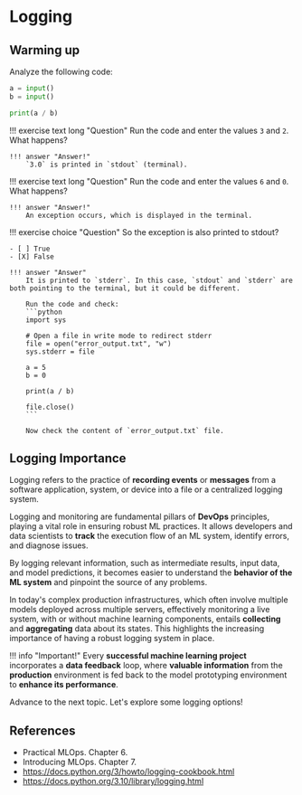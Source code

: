 # Logging

## Warming up

Analyze the following code:

```python
a = input()
b = input()

print(a / b)
```

!!! exercise text long "Question"
    Run the code and enter the values `3` and `2`. What happens?

    !!! answer "Answer!"
        `3.0` is printed in `stdout` (terminal).

!!! exercise text long "Question"
    Run the code and enter the values `6` and `0`. What happens?

    !!! answer "Answer!"
        An exception occurs, which is displayed in the terminal.


!!! exercise choice "Question"
    So the exception is also printed to stdout?

    - [ ] True
    - [X] False

    !!! answer "Answer"
        It is printed to `stderr`. In this case, `stdout` and `stderr` are both pointing to the terminal, but it could be different.

        Run the code and check:
        ```python
        import sys

        # Open a file in write mode to redirect stderr
        file = open("error_output.txt", "w")
        sys.stderr = file

        a = 5
        b = 0

        print(a / b)

        file.close()
        ```

        Now check the content of `error_output.txt` file.

## Logging Importance

Logging refers to the practice of **recording events** or **messages** from a software application, system, or device into a file or a centralized logging system.

Logging and monitoring are fundamental pillars of **DevOps** principles, playing a vital role in ensuring robust ML practices. It allows developers and data scientists to **track** the execution flow of an ML system, identify errors, and diagnose issues.

By logging relevant information, such as intermediate results, input data, and model predictions, it becomes easier to understand the **behavior of the ML system** and pinpoint the source of any problems.

In today's complex production infrastructures, which often involve multiple models deployed across multiple servers, effectively monitoring a live system, with or without machine learning components, entails **collecting** and **aggregating** data about its states. This highlights the increasing importance of having a robust logging system in place.

!!! info "Important!"
    Every **successful machine learning project** incorporates a **data feedback** loop, where **valuable information** from the **production** environment is fed back to the model prototyping environment to **enhance its performance**.

Advance to the next topic. Let's explore some logging options!

## References
- Practical MLOps. Chapter 6.
- Introducing MLOps. Chapter 7.
- https://docs.python.org/3/howto/logging-cookbook.html
- https://docs.python.org/3.10/library/logging.html